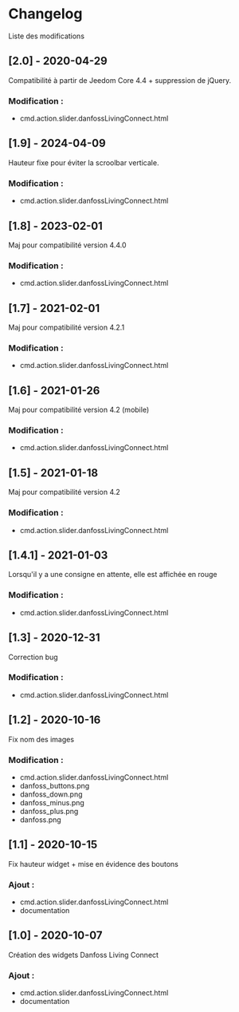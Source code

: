 # Changelog
Liste des modifications

## [2.0] - 2020-04-29
Compatibilité à partir de Jeedom Core 4.4 + suppression de jQuery.
### Modification :
- cmd.action.slider.danfossLivingConnect.html

## [1.9] - 2024-04-09
Hauteur fixe pour éviter la scroolbar verticale.
### Modification :
- cmd.action.slider.danfossLivingConnect.html

## [1.8] - 2023-02-01
Maj pour compatibilité version 4.4.0
### Modification :
- cmd.action.slider.danfossLivingConnect.html

## [1.7] - 2021-02-01
Maj pour compatibilité version 4.2.1
### Modification :
- cmd.action.slider.danfossLivingConnect.html

## [1.6] - 2021-01-26
Maj pour compatibilité version 4.2 (mobile)
### Modification :
- cmd.action.slider.danfossLivingConnect.html

## [1.5] - 2021-01-18
Maj pour compatibilité version 4.2
### Modification :
- cmd.action.slider.danfossLivingConnect.html

## [1.4.1] - 2021-01-03
Lorsqu'il y a une consigne en attente, elle est affichée en rouge
### Modification :
- cmd.action.slider.danfossLivingConnect.html

## [1.3] - 2020-12-31
Correction bug
### Modification :
- cmd.action.slider.danfossLivingConnect.html

## [1.2] - 2020-10-16
Fix nom des images
### Modification :
- cmd.action.slider.danfossLivingConnect.html
- danfoss_buttons.png
- danfoss_down.png
- danfoss_minus.png
- danfoss_plus.png
- danfoss.png

## [1.1] - 2020-10-15
Fix hauteur widget + mise en évidence des boutons
### Ajout :
- cmd.action.slider.danfossLivingConnect.html
- documentation

## [1.0] - 2020-10-07
Création des widgets Danfoss Living Connect
### Ajout :
- cmd.action.slider.danfossLivingConnect.html
- documentation